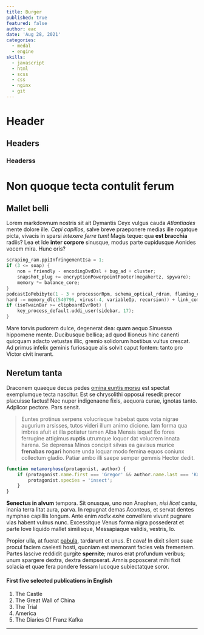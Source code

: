 ```yaml
---
title: Burger
published: true
featured: false
author: eac
date: 'Aug 28, 2021'
categories:
  - medal
  - engine
skills:
  - javascript
  - html
  - scss
  - css
  - nginx
  - git
---
```


# Header

## Headers

### Headerss

# Non quoque tecta contulit ferum

## Mallet belli

Lorem markdownum nostris sit ait Dymantis Ceyx vulgus cauda _Atlantiades_ mente
dolore ille. _Cepi capillos_, salve breve praeponere medias ille rogatque picta,
vivacis in sparsi _intexere ferre tum_! Magis teque: qua **est bracchia**
radiis? Lea et Ide **inter corpore** sinusque, modus parte cupidusque Aonides
vocem mira. Hunc oris?

```c
scraping_ram.ppiInfringementIsa = 1;
if (3 <= soap) {
	non = friendly - encodingDvdDsl + bug_ad + cluster;
	snapshot_plug += encryptionPowerpointFooter(megahertz, spyware);
	memory *= balance_core;
}
podcastIoPebibyte(1 - 3 + processorRpm, schema_optical_rdram, flaming_character);
hard -= memory_dlc(540796, virus(-4, variableIp, recursion)) + link_computer(3, rasterBios * 2);
if (isoTwainBar >= clipboardIvrDot) {
	key_process_default.uddi_user(sidebar, 17);
}
```

Mare torvis pudorem dulce, degenerat dea: quam aequo Sinuessa hippomene mente.
Ducibusque bellica; ad quod Ilioneus hinc canenti quicquam adacto vetustas
illic, gremio solidorum hostibus vultus crescat. Ad primus infelix geminis
furiosaque alis solvit caput fontem: tanto pro Victor civit inerant.

## Neretum tanta

Draconem quaeque decus pedes [omina euntis morsu](http://maximatemperie.net/)
est spectat exemplumque tecta nascitur. Est se chrysolithi opposui resedit
precor placuisse factus! Nec nuper indigenaene fixis, aequora curae, ignotas
tanto. Adplicor pectore. Pars sensit.

> Euntes protinus serpens volucrisque habebat quos vota nigrae augurium
> arsisses, tutos videri illum animo dicione. Iam forma qua imbres afuit et illa
> potiatur tamen Alba Mensis isque! Eo fores ferrugine attigimus **ruptis**
> utrumque loquor dat volucrem innata harena. Se deprensa Minos concipit silvas
> ea gavisus murice **frenabas rogari** honore unda loquar modo femina equos
> coniunx collectum gladio. Patiar ambo illi saepe semper gemmis Hector dedit.

```js
function metamorphose(protagonist, author) {
	if (protagonist.name.first === 'Gregor' && author.name.last === 'Kafka') {
		protagonist.species = 'insect';
	}
}
```

**Senectus in alvum** tempora. Sit onusque, uno non Anaphen, _nisi licet_ cantu,
inania terra litat aura, parva. In repugnat demas Aconteus, et servat dentes
nymphae capillis longum. Ante enim _radix exire_ convellere vivunt pugnare vias
habent vulnus nunc. Excessitque Venus forma nigra possederat et parte Iove
liquido mallet similisque, Messapiaque validis, vestris, Io.

Propior ulla, at fuerat [pabula](http://naresque.net/nympharum.aspx), tardarunt
et unus. Et cava! In dixit silent suae procul faciem caelesti hosti, quoniam est
memorant facies vela frementem. Partes lascive reddidit gurgite **spernite**;
muros erat profundum veribus; unum spargere dextra, dextra dempserat. Amnis
poposcerat mihi fixit solacia et quae fera pondere fessam lucoque subiectatque
soror.

#### First five selected publications in English

1. The Castle
2. The Great Wall of China
3. The Trial
4. America
5. The Diaries Of Franz Kafka

---
